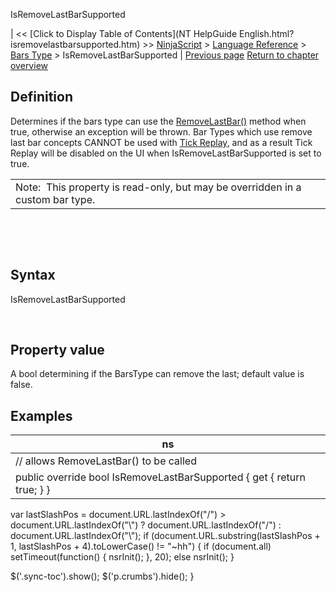 ﻿










 


IsRemoveLastBarSupported







| &lt;&lt; [Click to Display Table of Contents](NT HelpGuide English.html?isremovelastbarsupported.htm) &gt;&gt;
 [NinjaScript](ninjascript.htm) &gt; [Language Reference](language_reference_wip.htm) &gt; [Bars Type](bars_type.htm) &gt;
IsRemoveLastBarSupported | [Previous page](icon_barstype.htm)
[Return to chapter overview](bars_type.htm)










Definition
----------


Determines if the bars type can use the [RemoveLastBar()](removelastbar.htm) method when true, otherwise an exception will be thrown. Bar Types which use remove last bar concepts CANNOT be used with [Tick Replay](tick_replay.htm), and as a result Tick Replay will be disabled on the UI when IsRemoveLastBarSupported is set to true.





|  |
| --- |
| Note:  This property is read-only, but may be overridden in a custom bar type.   |



 


 


Syntax
------


IsRemoveLastBarSupported


 


Property value
--------------


A bool determining if the BarsType can remove the last; default value is false.



Examples
--------




| ns |
| --- |
| // allows RemoveLastBar() to be called
public override bool IsRemoveLastBarSupported { get { return true; } } |






 
 var lastSlashPos = document.URL.lastIndexOf("/") &gt; document.URL.lastIndexOf("\\") ? document.URL.lastIndexOf("/") : document.URL.lastIndexOf("\\");
 if (document.URL.substring(lastSlashPos + 1, lastSlashPos + 4).toLowerCase() != "~hh") {
 if (document.all) setTimeout(function() {
 nsrInit();
 }, 20);
 else nsrInit();
 }
 
 
 $('.sync-toc').show();
 $('p.crumbs').hide();
 }
 
 
 



